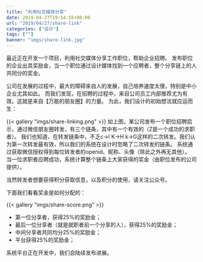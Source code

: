```yaml
---
title: "利用社交媒体分享"
date: 2019-04-27T19:54:55+08:00
url: "2019/04/27/share-link"
categories: ["设计"]
tags: [""]
banner: "imgs/share-link.jpg"
---
```


最近正在开发一个项目，利用社交媒体分享工作职位，帮助企业招聘。
发布职位的企业出具奖励金，当一个职位通过设计媒体找到一个应聘者，整个分享链上的人共同分的奖金。

<!--more-->

公司在发展的过程中，最大的障碍来自人的发展，自己培养速度太慢，特别是中小企业尤其如此。
而我们发现，在招聘的过程中，来自公司员工内部推荐尤为有效。这就是来自【万能的朋友圈】的力量。
为此，我们设计的初始想法就应运而生：

{{< gallery "imgs/share-linking.png" >}}
如上图，某公司发布一个职位招聘启示，通过微信朋友圈转发，有三个链条，其中有一个有效的（Z是一个成功的求职者）。
我们也知道，在转发链条中，不乏c->I K->H k->G这样的二次转发。我们认为第一次转发最有效，所以我们的系统在设计时忽略了二次转发的链条。
系统通过获取微信授权得到每位转发者的openid、昵称、头像（除此之外再无其他）。
当一位求职者应聘成功，系统计算整个链条上大家获得的奖金（由职位发布的公司提供）。

当然转发者想要获得积分获取信息，以及积分的使用，请关注公众号。

下面我们看看奖金是如何分配的：

{{< gallery "imgs/share-score.png" >}}

* 第一位分享者，获得25%的奖励金；
* 最后一位分享者（就是就职者前一个分享的人），获得25%的奖励金；
* 中间分享者共同均分25%的奖励金；
* 平台获得25%的奖励金；

系统平台正在开发中，我们会陆续发布进展。

<!--more-->